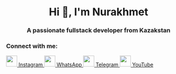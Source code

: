 <h1 align="center">Hi 👋, I'm Nurakhmet</h1>
<h3 align="center">A passionate fullstack developer from Kazakstan</h3>

<h3 align="left">Connect with me:</h3>

<div class="link-box">

<a href="https://www.instagram.com/">
	<img width="30" src="https://upload.wikimedia.org/wikipedia/commons/a/a5/Instagram_icon.png">
	Instagram
</a>

<a href="https://web.whatsapp.com/">
	<img width="30" src="https://static.whatsapp.net/rsrc.php/v4/yP/r/rYZqPCBaG70.png">
	WhatsApp
</a>

<a href="https://telegram.org/">
	<img width="30" src="https://upload.wikimedia.org/wikipedia/commons/thumb/8/83/Telegram_2019_Logo.svg/2048px-Telegram_2019_Logo.svg.png">
	Telegram
</a>

<a href="https://www.instagram.com/">
	<img width="30" src="https://cdn-icons-png.flaticon.com/512/1384/1384060.png">
	YouTube
</a>

</div>
